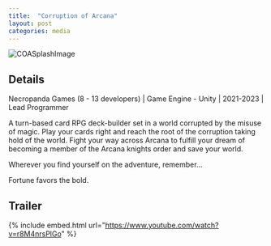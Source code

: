 ```yaml
---
title:  "Corruption of Arcana"
layout: post
categories: media
---
```


![COASplashImage](Images/COA.png)

## Details

Necropanda Games (8 - 13 developers) | Game Engine - Unity | 2021-2023 | Lead Programmer

<p>
  A turn-based card RPG deck-builder set in a world corrupted by the misuse of magic. Play your cards right and reach the root of the corruption taking hold of the world. Fight your way across Arcana to fulfill your dream of becoming a member of the Arcana knights order and save your world.
</p>

<p>
  Wherever you find yourself on the adventure, remember...
</p>

<p>
  Fortune favors the bold.
</p>

## Trailer

{% include embed.html url="https://www.youtube.com/watch?v=r8M4nrsPlGo" %}
